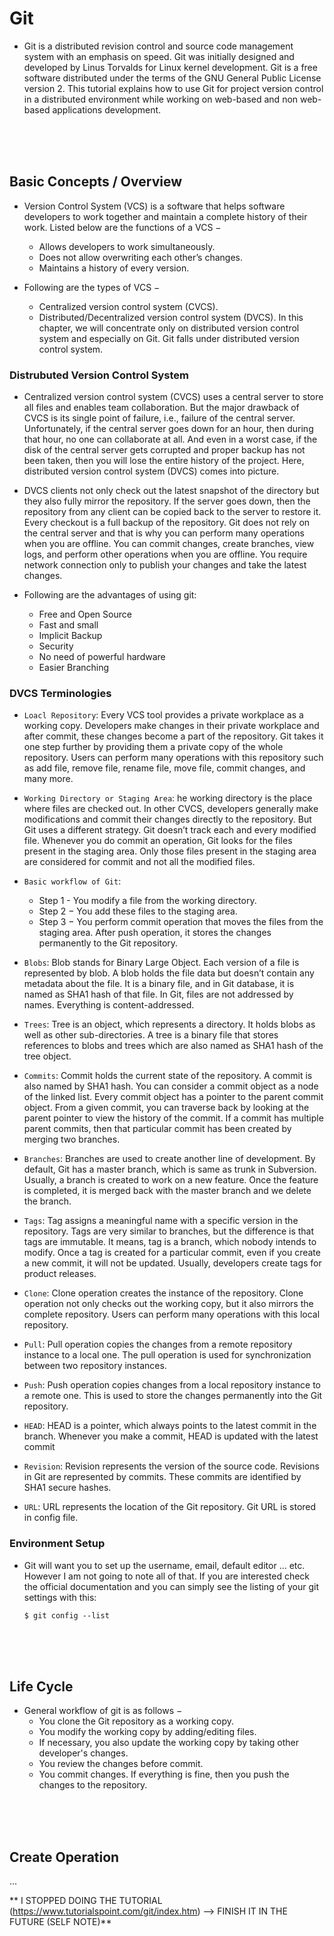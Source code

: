 # Git 

- Git is a distributed revision control and source code management system with an emphasis on speed. Git was initially designed and developed by Linus Torvalds for Linux kernel development. Git is a free software distributed under the terms of the GNU General Public License version 2. This tutorial explains how to use Git for project version control in a distributed environment while working on web-based and non web-based applications development.

<br>
<br>
<br>

## Basic Concepts / Overview

- Version Control System (VCS) is a software that helps software developers to work together and maintain a complete history of their work. Listed below are the functions of a VCS − 
  - Allows developers to work simultaneously.
  - Does not allow overwriting each other’s changes.
  - Maintains a history of every version.
  
- Following are the types of VCS −
  - Centralized version control system (CVCS).
  - Distributed/Decentralized version control system (DVCS).
  In this chapter, we will concentrate only on distributed version control system and especially on Git. Git falls under distributed version control system.
  
### Distrubuted Version Control System

- Centralized version control system (CVCS) uses a central server to store all files and enables team collaboration. But the major drawback of CVCS is its single point of failure, i.e., failure of the central server. Unfortunately, if the central server goes down for an hour, then during that hour, no one can collaborate at all. And even in a worst case, if the disk of the central server gets corrupted and proper backup has not been taken, then you will lose the entire history of the project. Here, distributed version control system (DVCS) comes into picture.

- DVCS clients not only check out the latest snapshot of the directory but they also fully mirror the repository. If the server goes down, then the repository from any client can be copied back to the server to restore it. Every checkout is a full backup of the repository. Git does not rely on the central server and that is why you can perform many operations when you are offline. You can commit changes, create branches, view logs, and perform other operations when you are offline. You require network connection only to publish your changes and take the latest changes.

- Following are the advantages of using git:
  - Free and Open Source
  - Fast and small
  - Implicit Backup
  - Security
  - No need of powerful hardware
  - Easier Branching
  
### DVCS Terminologies

- `Loacl Repository`: Every VCS tool provides a private workplace as a working copy. Developers make changes in their private workplace and after commit, these changes become a part of the repository. Git takes it one step further by providing them a private copy of the whole repository. Users can perform many operations with this repository such as add file, remove file, rename file, move file, commit changes, and many more.
- `Working Directory or Staging Area`: he working directory is the place where files are checked out. In other CVCS, developers generally make modifications and commit their changes directly to the repository. But Git uses a different strategy. Git doesn’t track each and every modified file. Whenever you do commit an operation, Git looks for the files present in the staging area. Only those files present in the staging area are considered for commit and not all the modified files.

- `Basic workflow of Git`:
  - Step 1 - You modify a file from the working directory.
  - Step 2 − You add these files to the staging area.
  - Step 3 − You perform commit operation that moves the files from the staging area. After push operation, it stores the changes permanently to the Git repository.
  
- `Blobs`: Blob stands for Binary Large Object. Each version of a file is represented by blob. A blob holds the file data but doesn’t contain any metadata about the file. It is a binary file, and in Git database, it is named as SHA1 hash of that file. In Git, files are not addressed by names. Everything is content-addressed.

- `Trees`: Tree is an object, which represents a directory. It holds blobs as well as other sub-directories. A tree is a binary file that stores references to blobs and trees which are also named as SHA1 hash of the tree object.

- `Commits`: Commit holds the current state of the repository. A commit is also named by SHA1 hash. You can consider a commit object as a node of the linked list. Every commit object has a pointer to the parent commit object. From a given commit, you can traverse back by looking at the parent pointer to view the history of the commit. If a commit has multiple parent commits, then that particular commit has been created by merging two branches.

- `Branches`: Branches are used to create another line of development. By default, Git has a master branch, which is same as trunk in Subversion. Usually, a branch is created to work on a new feature. Once the feature is completed, it is merged back with the master branch and we delete the branch.

- `Tags`: Tag assigns a meaningful name with a specific version in the repository. Tags are very similar to branches, but the difference is that tags are immutable. It means, tag is a branch, which nobody intends to modify.  Once a tag is created for a particular commit, even if you create a new commit, it will not be updated. Usually, developers create tags for product releases.

- `Clone`: Clone operation creates the instance of the repository. Clone operation not only checks out the working copy, but it also mirrors the complete repository. Users can perform many operations with this local repository.

- `Pull`: Pull operation copies the changes from a remote repository instance to a local one. The pull operation is used for synchronization between two repository instances.

- `Push`: Push operation copies changes from a local repository instance to a remote one. This is used to store the changes permanently into the Git repository.

- `HEAD`: HEAD is a pointer, which always points to the latest commit in the branch. Whenever you make a commit, HEAD is updated with the latest commit

- `Revision`: Revision represents the version of the source code. Revisions in Git are represented by commits. These commits are identified by SHA1 secure hashes.

- `URL`: URL represents the location of the Git repository. Git URL is stored in config file.

### Environment Setup

- Git will want you to set up the username, email, default editor ... etc. However I am not going to note all of that. If you are interested check the official documentation and you can simply see the listing of your git settings with this:
  ```
  $ git config --list
  ```

<br>
<br>
<br>

## Life Cycle 

- General workflow of git is as follows −
  - You clone the Git repository as a working copy.
  - You modify the working copy by adding/editing files.
  - If necessary, you also update the working copy by taking other developer's changes.
  - You review the changes before commit.
  - You commit changes. If everything is fine, then you push the changes to the repository.
  
<br>
<br>
<br>

## Create Operation

...


** I STOPPED DOING THE TUTORIAL (https://www.tutorialspoint.com/git/index.htm) --> FINISH IT IN THE FUTURE (SELF NOTE)**
